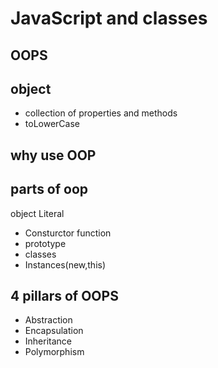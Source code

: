 # JavaScript and classes


## OOPS  

## object 
- collection of properties and methods
- toLowerCase


## why use OOP

## parts of oop
object Literal

- Consturctor function 
- prototype
- classes
- Instances(new,this)

## 4 pillars of OOPS
- Abstraction 
- Encapsulation 
- Inheritance
- Polymorphism